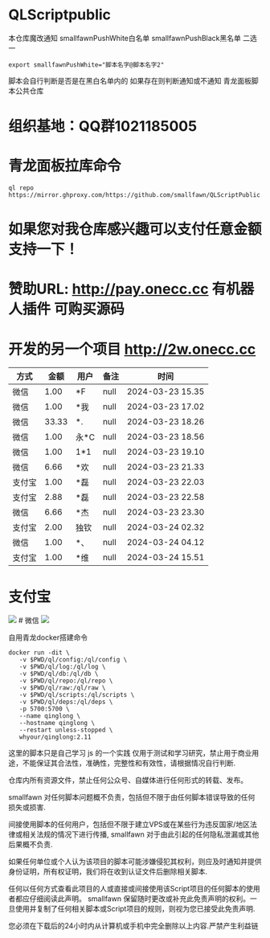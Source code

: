 # QLScriptpublic
本仓库魔改通知  smallfawnPushWhite白名单 smallfawnPushBlack黑名单 二选一
``````
export smallfawnPushWhite="脚本名字@脚本名字2"
``````
脚本会自行判断是否是在黑白名单内的 如果存在则判断通知或不通知 
青龙面板脚本公共仓库
# 组织基地：QQ群1021185005
# 青龙面板拉库命令
``````
ql repo https://mirror.ghproxy.com/https://github.com/smallfawn/QLScriptPublic.git
``````
# 如果您对我仓库感兴趣可以支付任意金额支持一下！
# 赞助URL: http://pay.onecc.cc 有机器人插件 可购买源码
# 开发的另一个项目 http://2w.onecc.cc 
| 方式 | 金额 | 用户 | 备注 | 时间 |
| --- | ---  | --- | --- | --- |
| 微信 | 1.00 | *F | null | 2024-03-23 15.35 |
| 微信 | 1.00 | *我 | null | 2024-03-23 17.02 |
| 微信 | 33.33 | *. | null | 2024-03-23 18.26 |
| 微信 | 1.00 | 永*C | null | 2024-03-23 18.56 |
| 微信 | 1.00 | 1*1 | null | 2024-03-23 19.10 |
| 微信 | 6.66 | *欢 | null | 2024-03-23 21.33 |
| 支付宝 | 1.00 | *磊 | null | 2024-03-23 22.03 |
| 支付宝 | 2.88 | *磊 | null | 2024-03-23 22.58 |
| 微信 | 6.66 | *杰 | null | 2024-03-23 23.30 |
| 支付宝 | 2.00 | 独钦 | null | 2024-03-24 02.32 |
| 微信 | 1.00 | *、 | null | 2024-03-24 04.12 |
| 支付宝 | 1.00 | *维 | null | 2024-03-24 15.51 |
# 支付宝
<img src="https://mirror.ghproxy.com/https://raw.githubusercontent.com/smallfawn/Note/main/Images/clzfb.png">
# 微信
<img src="https://mirror.ghproxy.com/https://raw.githubusercontent.com/smallfawn/Note/main/Images/clwx.png">

自用青龙docker搭建命令
``````
docker run -dit \
   -v $PWD/ql/config:/ql/config \
   -v $PWD/ql/log:/ql/log \
   -v $PWD/ql/db:/ql/db \
   -v $PWD/ql/repo:/ql/repo \
   -v $PWD/ql/raw:/ql/raw \
   -v $PWD/ql/scripts:/ql/scripts \
   -v $PWD/ql/deps:/ql/deps \
   -p 5700:5700 \
   --name qinglong \
   --hostname qinglong \
   --restart unless-stopped \
   whyour/qinglong:2.11
``````
这里的脚本只是自己学习 js 的一个实践 仅用于测试和学习研究，禁止用于商业用途，不能保证其合法性，准确性，完整性和有效性，请根据情况自行判断.

仓库内所有资源文件，禁止任何公众号、自媒体进行任何形式的转载、发布。

smallfawn 对任何脚本问题概不负责，包括但不限于由任何脚本错误导致的任何损失或损害.

间接使用脚本的任何用户，包括但不限于建立VPS或在某些行为违反国家/地区法律或相关法规的情况下进行传播, smallfawn 对于由此引起的任何隐私泄漏或其他后果概不负责.

如果任何单位或个人认为该项目的脚本可能涉嫌侵犯其权利，则应及时通知并提供身份证明，所有权证明，我们将在收到认证文件后删除相关脚本.

任何以任何方式查看此项目的人或直接或间接使用该Script项目的任何脚本的使用者都应仔细阅读此声明。 smallfawn 保留随时更改或补充此免责声明的权利。一旦使用并复制了任何相关脚本或Script项目的规则，则视为您已接受此免责声明.

您必须在下载后的24小时内从计算机或手机中完全删除以上内容.严禁产生利益链

